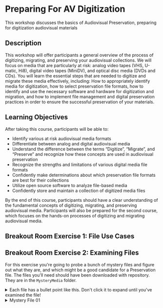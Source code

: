 # Preparing For AV Digitization
This workshop discusses the basics of Audiovisual Preservation, preparing for digitization audiovisual materials

## Description
This workshop will offer participants a general overview of the process of digitizing, migrating, and preserving your audiovisual collections. We will focus on media that are particularly at risk: analog video tapes (VHS, U-matic, Hi8), digital video tapes (MiniDV), and optical disc media (DVDs and CDs). You will learn the essential steps that are needed to digitize and migrate these media effectively, including: How to appropriately identify media for digitization, how to select preservation file formats, how to identify and use the necessary software and hardware for digitization and migration, and how to implement file management and digital preservation practices in order to ensure the successful preservation of your materials.


## Learning Objectives

After taking this course, participants will be able to:
* Identify various at risk audiovisual media formats
* Differentiate between analog and digital audiovisual media
* Understand the difference between the terms “Digitize”, “Migrate”, and “Preserve” and recognize how these concepts are used in audiovisual preservation
* Recognize the strengths and limitations of various digital media file formats
* Confidently make determinations about which preservation file formats are best for their collections
* Utilize open source software to analyze file-based media
* Confidently store and maintain a collection of digitized media files

By the end of this course, participants should have a clear understanding of the fundamental concepts of digitizing, migrating, and preserving audiovisual media. Participants will also be prepared for the second course, which focuses on the hands-on processes of digitizing and migrating audiovisual media.

## Breakout Room Exercise 1: File Use Cases


## Breakout Room Exercise 2: Examining Files

For this exercise you're going to probe a bunch of mystery files and figure out what they are, and which might be a good candidate for a Preservation file. The files you'll need should have been downloaded with repository. They are in the `MysteryMedia` folder.

<details>
  <summary>Each file has a bullet point like this. Don't click it to expand until you've examined the file!</summary>

  When you click on the bullet point it'll expand to show information about the file

</details>

<details>
  <summary>Mystery File 01</summary>

  This file is actually a blahblah

</details>
